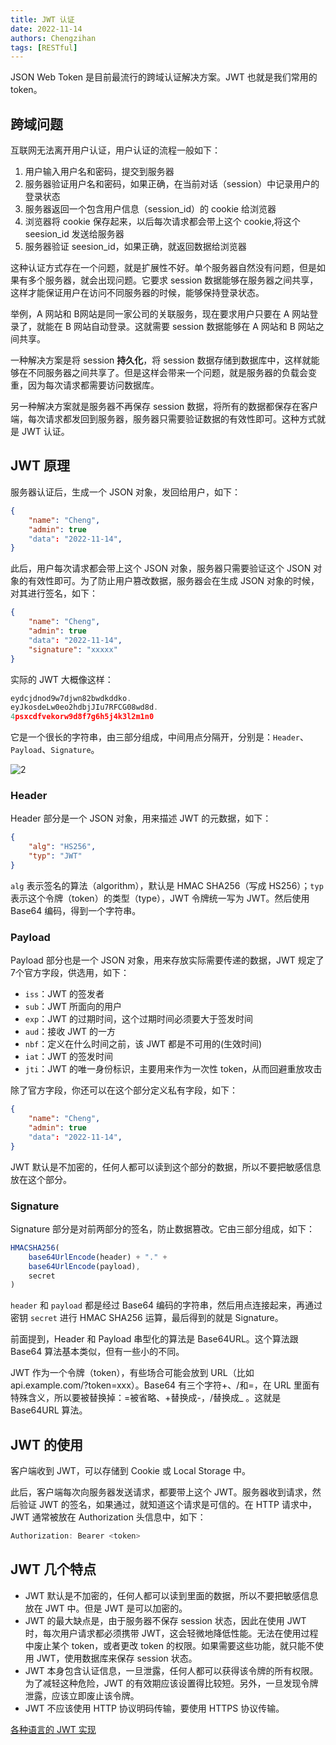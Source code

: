 ```yaml
---
title: JWT 认证
date: 2022-11-14 
authors: Chengzihan
tags: [RESTful]
---
```


JSON Web Token 是目前最流行的跨域认证解决方案。JWT 也就是我们常用的 token。  

## 跨域问题

互联网无法离开用户认证，用户认证的流程一般如下：  

1. 用户输入用户名和密码，提交到服务器
2. 服务器验证用户名和密码，如果正确，在当前对话（session）中记录用户的登录状态
3. 服务器返回一个包含用户信息（session_id）的 cookie 给浏览器
4. 浏览器将 cookie 保存起来，以后每次请求都会带上这个 cookie,将这个 seesion_id 发送给服务器
5. 服务器验证 seesion_id，如果正确，就返回数据给浏览器

这种认证方式存在一个问题，就是扩展性不好。单个服务器自然没有问题，但是如果有多个服务器，就会出现问题。它要求 session 数据能够在服务器之间共享，这样才能保证用户在访问不同服务器的时候，能够保持登录状态。  

举例，A 网站和 B网站是同一家公司的关联服务，现在要求用户只要在 A 网站登录了，就能在 B 网站自动登录。这就需要 session 数据能够在 A 网站和 B 网站之间共享。  

一种解决方案是将 session **持久化**，将 session 数据存储到数据库中，这样就能够在不同服务器之间共享了。但是这样会带来一个问题，就是服务器的负载会变重，因为每次请求都需要访问数据库。  

另一种解决方案就是服务器不再保存 session 数据，将所有的数据都保存在客户端，每次请求都发回到服务器，服务器只需要验证数据的有效性即可。这种方式就是 JWT 认证。  

## JWT 原理

服务器认证后，生成一个 JSON 对象，发回给用户，如下：  

```json
{
    "name": "Cheng",
    "admin": true
    "data": "2022-11-14",
}
```

此后，用户每次请求都会带上这个 JSON 对象，服务器只需要验证这个 JSON 对象的有效性即可。为了防止用户篡改数据，服务器会在生成 JSON 对象的时候，对其进行签名，如下：  

```json
{
    "name": "Cheng",
    "admin": true
    "data": "2022-11-14",
    "signature": "xxxxx"
}
```

实际的 JWT 大概像这样：  

```js
eydcjdnod9w7djwn82bwdkddko.
eyJkosdeLw0eo2hdbjJIu7RFCG08wd8d.
4psxcdfvekorw9d8f7g6h5j4k3l2m1n0
```

它是一个很长的字符串，由三部分组成，中间用点分隔开，分别是：`Header`、`Payload`、`Signature`。  

![2](https://jetzihan-img.oss-cn-beijing.aliyuncs.com/blog/20221114090141.png)

### Header

Header 部分是一个 JSON 对象，用来描述 JWT 的元数据，如下：  

```json
{
    "alg": "HS256",
    "typ": "JWT"
}
```

`alg` 表示签名的算法（algorithm），默认是 HMAC SHA256（写成 HS256）；`typ` 表示这个令牌（token）的类型（type），JWT 令牌统一写为 JWT。然后使用 Base64 编码，得到一个字符串。

### Payload

Payload 部分也是一个 JSON 对象，用来存放实际需要传递的数据，JWT 规定了7个官方字段，供选用，如下：

- `iss`：JWT 的签发者
- `sub`：JWT 所面向的用户
- `exp`：JWT 的过期时间，这个过期时间必须要大于签发时间
- `aud`：接收 JWT 的一方
- `nbf`：定义在什么时间之前，该 JWT 都是不可用的(生效时间)
- `iat`：JWT 的签发时间
- `jti`：JWT 的唯一身份标识，主要用来作为一次性 token，从而回避重放攻击

除了官方字段，你还可以在这个部分定义私有字段，如下：  

```json
{
    "name": "Cheng",
    "admin": true
    "data": "2022-11-14",
}
```

JWT 默认是不加密的，任何人都可以读到这个部分的数据，所以不要把敏感信息放在这个部分。

### Signature

Signature 部分是对前两部分的签名，防止数据篡改。它由三部分组成，如下：  

```js
HMACSHA256(
    base64UrlEncode(header) + "." +
    base64UrlEncode(payload),
    secret
)
```

`header` 和 `payload` 都是经过 Base64 编码的字符串，然后用点连接起来，再通过密钥 `secret` 进行 HMAC SHA256 运算，最后得到的就是 Signature。  

前面提到，Header 和 Payload 串型化的算法是 Base64URL。这个算法跟 Base64 算法基本类似，但有一些小的不同。  

JWT 作为一个令牌（token），有些场合可能会放到 URL（比如 api.example.com/?token=xxx）。Base64 有三个字符+、/和=，在 URL 里面有特殊含义，所以要被替换掉：=被省略、+替换成-，/替换成_ 。这就是 Base64URL 算法。  

## JWT 的使用

客户端收到 JWT，可以存储到 Cookie 或 Local Storage 中。  

此后，客户端每次向服务器发送请求，都要带上这个 JWT。服务器收到请求，然后验证 JWT 的签名，如果通过，就知道这个请求是可信的。在 HTTP 请求中，JWT 通常被放在 Authorization 头信息中，如下：  

```js
Authorization: Bearer <token>
```

## JWT 几个特点

- JWT 默认是不加密的，任何人都可以读到里面的数据，所以不要把敏感信息放在 JWT 中。但是 JWT 是可以加密的。
- JWT 的最大缺点是，由于服务器不保存 session 状态，因此在使用 JWT 时，每次用户请求都必须携带 JWT，这会轻微地降低性能。无法在使用过程中废止某个 token，或者更改 token 的权限。如果需要这些功能，就只能不使用 JWT，使用数据库来保存 session 状态。
- JWT 本身包含认证信息，一旦泄露，任何人都可以获得该令牌的所有权限。为了减轻这种危险，JWT 的有效期应该设置得比较短。另外，一旦发现令牌泄露，应该立即废止该令牌。
- JWT 不应该使用 HTTP 协议明码传输，要使用 HTTPS 协议传输。

[各种语言的 JWT 实现](https://jwt.io/libraries)
